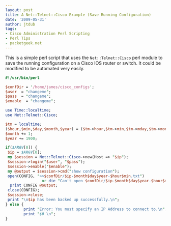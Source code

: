 ```yaml
---
layout: post
title: A Net::Telnet::Cisco Example (Save Running Configuration)
date: '2009-05-31'
author: jtdub
tags:
- Cisco Administration Perl Scripting
- Perl Tips
- packetgeek.net
---
```


This is a simple perl script that uses the `Net::Telnet::Cisco` perl module to save the running configuration on a Cisco IOS router or switch. It could be modified to be automated very easily.

```perl
#!/usr/bin/perl

$confDir = '/home/james/cisco_configs';
$user  = "changeme";
$pass  = "changeme";
$enable  = "changeme";

use Time::localtime;
use Net::Telnet::Cisco;

$tm = localtime;
($hour,$min,$day,$month,$year) = ($tm->hour,$tm->min,$tm->mday,$tm->mon,$tm->year);
$month += 1;
$year += 1900;

if($ARGV[0]) {
 $ip = $ARGV[0];
 my $session = Net::Telnet::Cisco->new(Host => "$ip");
 $session->login("$user", "$pass");
 $session->enable("$enable");
 my @output = $session->cmd("show configuration");
 open(CONFIG, ">>$confDir/$ip-$month$day$year-$hour$min.txt") 
                or die "Can't open $confDir/$ip-$month$day$year-$hour$min.txt\n";
  print CONFIG @output;
 close(CONFIG);
 $session->close;
 print "\n$ip has been backed up successfully.\n";
} else {
        print "Error: You must specify an IP Address to connect to.\n";
        print "$0 \n";
}
```
